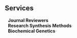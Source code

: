 ## Services


<h4 style="margin:0 10px 0;">Journal Reviewers</h4>

<!-- <ul style="margin:0 0 20px;">
  <li><a href="https://www.computer.org/csdl/journal/tp"><autocolor>IEEE Transactions on Pattern Analysis and Machine Intelligence (TPAMI)</autocolor></a></li>
  <li><a href="https://www.springer.com/journal/11263"><autocolor>International Journal of Computer Vision (IJCV)</autocolor></a></li>
</ul> -->

<h4 style="margin:0 10px 0;">Research Synthesis Methods</h4>

<h4 style="margin:0 10px 0;">Biochemical Genetics</h4>